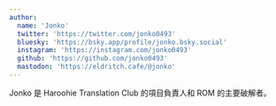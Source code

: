 ```yaml
---
author:
  name: 'Jonko'
  twitter: 'https://twitter.com/jonko0493'
  bluesky: 'https://bsky.app/profile/jonko.bsky.social'
  instagram: 'https://instagram.com/jonko0493'
  github: 'https://github.com/jonko0493'
  mastodon: 'https://eldritch.cafe/@jonko'
---
```


Jonko 是 Haroohie Translation Club 的項目負責人和 ROM 的主要破解者。